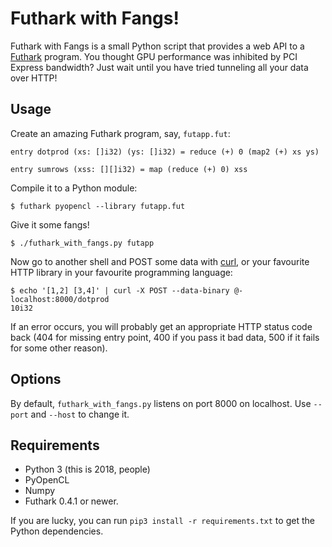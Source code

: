 # Futhark with Fangs!

Futhark with Fangs is a small Python script that provides a web API to
a [Futhark](https://futhark-lang.org) program.  You thought GPU
performance was inhibited by PCI Express bandwidth?  Just wait until
you have tried tunneling all your data over HTTP!

## Usage

Create an amazing Futhark program, say, `futapp.fut`:

```
entry dotprod (xs: []i32) (ys: []i32) = reduce (+) 0 (map2 (+) xs ys)

entry sumrows (xss: [][]i32) = map (reduce (+) 0) xss
```

Compile it to a Python module:

```
$ futhark pyopencl --library futapp.fut
```

Give it some fangs!

```
$ ./futhark_with_fangs.py futapp
```

Now go to another shell and POST some data with
[curl](https://curl.haxx.se/), or your favourite HTTP library in your
favourite programming language:

```
$ echo '[1,2] [3,4]' | curl -X POST --data-binary @- localhost:8000/dotprod
10i32
```

If an error occurs, you will probably get an appropriate HTTP status
code back (404 for missing entry point, 400 if you pass it bad data,
500 if it fails for some other reason).

## Options

By default, `futhark_with_fangs.py` listens on port 8000 on localhost.
Use `--port` and ``--host`` to change it.

## Requirements

* Python 3 (this is 2018, people)
* PyOpenCL
* Numpy
* Futhark 0.4.1 or newer.

If you are lucky, you can run `pip3 install -r requirements.txt` to
get the Python dependencies.
